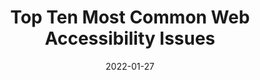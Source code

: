 ---
date: 2022-01-27
draft: true
publisher: tpginteractive
tags:
  - accessibility
target_url: https://www.tpgi.com/ten-common-web-accessibility-issues/
title: Top Ten Most Common Web Accessibility Issues
---
